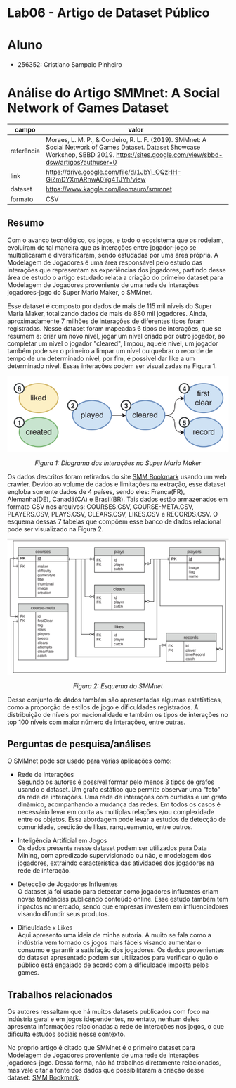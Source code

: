 # Lab06 - Artigo de Dataset Público

# Aluno
* 256352: Cristiano Sampaio Pinheiro

# Análise do Artigo SMMnet: A Social Network of Games Dataset

| campo | valor |
|------------|----------------------------------------|
| referência | Moraes, L. M. P., & Cordeiro, R. L. F. (2019). SMMnet: A Social Network of Games Dataset. Dataset Showcase Workshop, SBBD 2019. https://sites.google.com/view/sbbd-dsw/artigos?authuser=0 |
| link       | https://drive.google.com/file/d/1JbYl_OQzHH-GiZmDYXmARnwA0Yg4TJYh/view|
| dataset | https://www.kaggle.com/leomauro/smmnet |
| formato | CSV |

## Resumo

Com o avanço tecnológico, os jogos, e todo o ecosistema que os rodeiam, evoluiram de tal maneira que as interações entre jogador-jogo se multiplicaram e diversificaram, sendo estudadas por uma área própria. A Modelagem de Jogadores é uma área responsável pelo estudo das interações que representam as experiências dos jogadores, partindo desse área de estudo o artigo estudado relata a criação do primeiro dataset para Modelagem de Jogadores proveniente de uma rede de interações jogadores-jogo do Super Mario Maker, o SMMnet. 

Esse dataset é composto por dados de mais de 115 mil níveis do Super Maria Maker, totalizando dados de mais de 880 mil jogadores. Ainda, aproximadamente 7 milhões de interações de diferentes tipos foram registradas. Nesse dataset  foram mapeadas 6 tipos de interações, que se resumem a: criar um novo nível, jogar um nível criado por outro jogador, ao completar um nível o jogador "cleared", limpou, aquele nível, um jogador também pode ser o primeiro a limpar um nível ou quebrar o recorde de tempo de um determinado nível, por fim, é possivel dar like a um determinado nível. Essas interações podem ser visualizadas na Figura 1.  

<center>

![Interações no Super Mario Maker](images/game-interactions.png) <p align=center>_Figura 1: Diagrama das interações no Super Mario Maker_</p>

</center>

Os dados descritos foram retirados do site [SMM Bookmark](https://supermariomakerbookmark.nintendo.net/) usando um web crawler. Devido ao volume de dados e limitações na extração, esse dataset engloba somente dados de 4 países,  sendo eles: França(FR), Alemanha(DE), Canadá(CA) e Brasil(BR). Tais dados estão armazenados em formato CSV nos arquivos: COURSES.CSV, COURSE-META.CSV, PLAYERS.CSV, PLAYS.CSV, CLEARS.CSV, LIKES.CSV e RECORDS.CSV. O esquema dessas 7 tabelas que compõem esse banco de dados relacional pode ser visualizado na Figura 2.

<center>

![Esquema tabelas SMMnet](images/esquema-DB.png)<p align=center>_Figura 2: Esquema do SMMnet_</p>

</center>

Desse conjunto de dados também são apresentadas algumas estatísticas, como a proporção de estilos de jogo e dificuldades registrados. A distribuição de níveis por nacionalidade e também os tipos de interações no top 100 níveis com maior número de interaçõeo, entre outras. 

## Perguntas de pesquisa/análises

O SMMnet pode ser  usado para várias aplicações como:  
* Rede de interações  
  Segundo os autores é possível formar pelo menos 3 tipos de grafos usando o dataset. Um grafo estático que permite observar uma "foto" da rede de interações. Uma rede de interações com curtidas e um grafo dinâmico, acompanhando a mudança das redes. Em todos os casos é necessário levar em conta as multiplas relações e/ou complexidade entre os objetos. Essa abordagem pode levar a estudos de detecção de comunidade, predição de likes, ranqueamento, entre outros.

* Inteligência Artificial em Jogos  
  Os dados presente nesse dataset podem ser utilizados para Data Mining, com apredizado supervisionado ou não, e modelagem dos jogadores, extraindo característica das atividades dos jogadores na rede de interação.

* Detecção de Jogadores Influentes  
  O dataset já foi usado para detectar como jogadores influentes criam novas tendências publicando conteúdo online. Esse estudo também tem inpactos no mercado, sendo que empresas investem em influenciadores visando difundir seus produtos.

* Dificuldade x Likes  
  Aqui apresento uma ideia de minha autoria. A muito se fala como a indústria vem tornado os jogos mais fáceis visando aumentar o consumo e garantir a satisfação dos jogadores. Os dados provenientes do dataset apresentado podem ser ultilizados para verificar o quão o público está engajado de acordo com a dificuldade imposta pelos games.

## Trabalhos relacionados

Os autores ressaltam que há muitos datasets publicados com foco na indústria geral e em jogos idependentes, no entato, nenhum deles apresenta informações relacionadas a rede de interações nos jogos, o que dificulta estudos sociais nesse contexto.

No proprio artigo é citado que SMMnet é o primeiro dataset para Modelagem de Jogadores proveniente de uma rede de interações jogadores-jogo. Dessa forma, não há trabalhos diretamente relacionados, mas vale citar a fonte dos dados que possibilitaram a criação desse dataset: [SMM Bookmark](https://supermariomakerbookmark.nintendo.net/).
